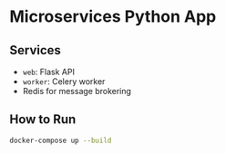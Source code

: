 # Microservices Python App

## Services
- `web`: Flask API
- `worker`: Celery worker
- Redis for message brokering

## How to Run
```bash
docker-compose up --build
